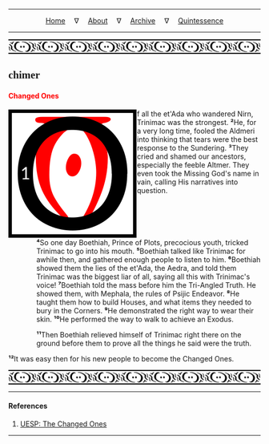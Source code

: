 
---

<!--- Local CSS Font Loading -->

<style>
@font-face {
    font-family: HayghinDaedric;
    src: url('../../../../../assets/fonts/ttf/HayghinDaedric.ttf') format('truetype');
    font-weight: medium;
    font-style: normal;
}
</style>

<!--- Jekyll Page Links -->

<center>
<a href="../../../../../index.html">Home</a>
&emsp;&nabla;&emsp;
<a href="../../../../archive/about.html">About</a>
&emsp;&nabla;&emsp;
<a href="../../../../archive/index.html">Archive</a>
&emsp;&nabla;&emsp;
<a href="../../../index.html">Quintessence</a>
</center>

<!--- Markdown Body Below: -->

---

<img align="center" alt="Bordering" src="../../../../../assets/images/symbols/velothi_pattern_long_by_lukkar.svg">

## <span style="font-family:HayghinDaedric">chimer</Span>

#### <span style="color:red">Changed Ones</span>

<img align="left" alt="O" src="../../../project/resources/initials/svg/letters/letter_o.svg">f all the et'Ada who wandered Nirn, Trinimac was the strongest.
<b>&sup2;</b>He, for a very long time, fooled the Aldmeri into thinking that tears were the best response to the Sundering.
<b>&sup3;</b>They cried and shamed our ancestors, especially the feeble Altmer. They even took the Missing God's name in vain, calling His narratives into question.

<span style="display:inline-block;padding-left:4em"><b>&#8308;</b>So one day Boethiah, Prince of Plots, precocious youth, tricked Trinimac to go into his mouth.
<b>&#8309;</b>Boethiah talked like Trinimac for awhile then, and gathered enough people to listen to him.
<b>&#8310;</b>Boethiah showed them the lies of the et'Ada, the Aedra, and told them Trinimac was the biggest liar of all, saying all this with Trinimac's voice!
<b>&#8311;</b>Boethiah told the mass before him the Tri-Angled Truth. He showed them, with Mephala, the rules of Psijic Endeavor.
<b>&#8312;</b>He taught them how to build Houses, and what items they needed to bury in the Corners.
<b>&#8313;</b>He demonstrated the right way to wear their skin.
<b>&sup1;&#8304;</b>He performed the way to walk to achieve an Exodus.</span>

<span style="display:inline-block;padding-left:4em"><b>&sup1;&sup1;</b>Then Boethiah relieved himself of Trinimac right there on the ground before them to prove all the things he said were the truth.</span>

<b>&sup1;&sup2;</b>It was easy then for his new people to become the Changed Ones.

<img align="center" alt="Bordering" src="../../../../../assets/images/symbols/velothi_pattern_long_by_lukkar.svg">

---

#### References

1. [UESP: The Changed Ones][1]

[1]: https://en.uesp.net/wiki/Morrowind:The_Changed_Ones

---
